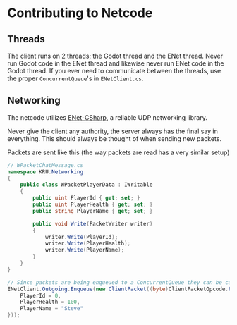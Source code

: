 # Contributing to Netcode
## Threads
The client runs on 2 threads; the Godot thread and the ENet thread. Never run Godot code in the ENet thread and likewise never run ENet code in the Godot thread. If you ever need to communicate between the threads, use the proper `ConcurrentQueue`'s in `ENetClient.cs`.

## Networking
The netcode utilizes [ENet-CSharp](https://github.com/SoftwareGuy/ENet-CSharp/blob/master/DOCUMENTATION.md), a reliable UDP networking library.

Never give the client any authority, the server always has the final say in everything. This should always be thought of when sending new packets.

Packets are sent like this (the way packets are read has a very similar setup)
```cs
// WPacketChatMessage.cs
namespace KRU.Networking
{
    public class WPacketPlayerData : IWritable
    {
        public uint PlayerId { get; set; }
        public uint PlayerHealth { get; set; }
        public string PlayerName { get; set; }

        public void Write(PacketWriter writer)
        {
            writer.Write(PlayerId);
            writer.Write(PlayerHealth);
            writer.Write(PlayerName);
        }
    }
}

// Since packets are being enqueued to a ConcurrentQueue they can be called from any thread
ENetClient.Outgoing.Enqueue(new ClientPacket((byte)ClientPacketOpcode.PlayerData, new WPacketPlayerData {
    PlayerId = 0,
    PlayerHealth = 100,
    PlayerName = "Steve"
}));
```
